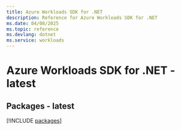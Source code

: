 ```yaml
---
title: Azure Workloads SDK for .NET
description: Reference for Azure Workloads SDK for .NET
ms.date: 04/08/2025
ms.topic: reference
ms.devlang: dotnet
ms.service: workloads
---
```

# Azure Workloads SDK for .NET - latest
## Packages - latest
[!INCLUDE [packages](workloads-index.md)]